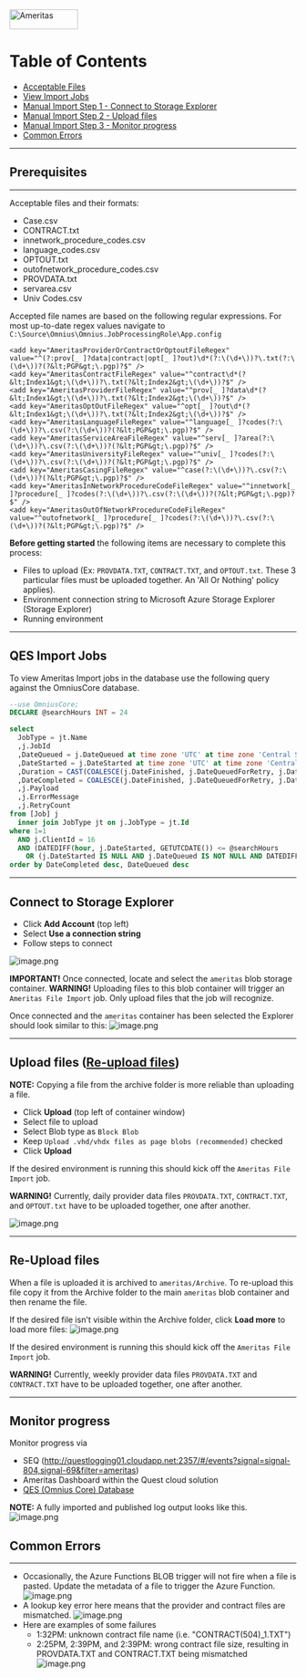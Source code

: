 <IMG src="https://www.ameritas.com/Corp_RespThemeS/themes/CorpRespTheme/images/corp/Ameritas_Bison_Tag_WEB_color_189x57.png"  alt="Ameritas" width="120" height="35"/>

# Table of Contents
  * [Acceptable Files](#prerequisites)
  * [View Import Jobs](#qes-import-jobs)
  * [Manual Import Step 1 - Connect to Storage Explorer](#connect-to-storage-explorer)
  * [Manual Import Step 2 - Upload files](#upload-files)
  * [Manual Import Step 3 - Monitor progress](#monitor-progress)
  * [Common Errors](#common-errors)
___
## Prerequisites
---
Acceptable files and their formats:
- Case.csv
- CONTRACT.txt
- innetwork_procedure_codes.csv
- language_codes.csv
- OPTOUT.txt
- outofnetwork_procedure_codes.csv
- PROVDATA.txt
- servarea.csv
- Univ Codes.csv

Accepted file names are based on the following regular expressions. For most up-to-date regex values navigate to `C:\Source\Omnius\Omnius.JobProcessingRole\App.config`
```
<add key="AmeritasProviderOrContractOrOptoutFileRegex" value="^(?:prov[_ ]?data|contract|opt[_ ]?out)\d*(?:\(\d+\))?\.txt(?:\(\d+\))?(?&lt;PGP&gt;\.pgp)?$" />
<add key="AmeritasContractFileRegex" value="^contract\d*(?&lt;Index1&gt;\(\d+\))?\.txt(?&lt;Index2&gt;\(\d+\))?$" />
<add key="AmeritasProviderFileRegex" value="^prov[_ ]?data\d*(?&lt;Index1&gt;\(\d+\))?\.txt(?&lt;Index2&gt;\(\d+\))?$" />
<add key="AmeritasOptOutFileRegex" value="^opt[_ ]?out\d*(?&lt;Index1&gt;\(\d+\))?\.txt(?&lt;Index2&gt;\(\d+\))?$" />
<add key="AmeritasLanguageFileRegex" value="^language[_ ]?codes(?:\(\d+\))?\.csv(?:\(\d+\))?(?&lt;PGP&gt;\.pgp)?$" />
<add key="AmeritasServiceAreaFileRegex" value="^serv[_ ]?area(?:\(\d+\))?\.csv(?:\(\d+\))?(?&lt;PGP&gt;\.pgp)?$" />
<add key="AmeritasUniversityFileRegex" value="^univ[_ ]?codes(?:\(\d+\))?\.csv(?:\(\d+\))?(?&lt;PGP&gt;\.pgp)?$" />
<add key="AmeritasCasingFileRegex" value="^case(?:\(\d+\))?\.csv(?:\(\d+\))?(?&lt;PGP&gt;\.pgp)?$" />
<add key="AmeritasInNetworkProcedureCodeFileRegex" value="^innetwork[_ ]?procedure[_ ]?codes(?:\(\d+\))?\.csv(?:\(\d+\))?(?&lt;PGP&gt;\.pgp)?$" />
<add key="AmeritasOutOfNetworkProcedureCodeFileRegex" value="^outofnetwork[_ ]?procedure[_ ]?codes(?:\(\d+\))?\.csv(?:\(\d+\))?(?&lt;PGP&gt;\.pgp)?$" />
```

**Before getting started** the following items are necessary to complete this process:
- Files to upload (Ex: `PROVDATA.TXT`, `CONTRACT.TXT`, and `OPTOUT.txt`. These 3 particular files must be uploaded together. An 'All Or Nothing' policy applies).
- Environment connection string to Microsoft Azure Storage Explorer (Storage Explorer)
- Running environment
___
## QES Import Jobs
To view Ameritas Import jobs in the database use the following query against the OmniusCore database.  
  ```SQL
  --use OmniusCore;
  DECLARE @searchHours INT = 24

  select
    JobType = jt.Name
    ,j.JobId
    ,DateQueued = j.DateQueued at time zone 'UTC' at time zone 'Central Standard Time'
    ,DateStarted = j.DateStarted at time zone 'UTC' at time zone 'Central Standard Time'
    ,Duration = CAST(COALESCE(j.DateFinished, j.DateQueuedForRetry, j.DateCancelled, GETUTCDATE()) - j.DateStarted AS TIME(2))
    ,DateCompleted = COALESCE(j.DateFinished, j.DateQueuedForRetry, j.DateCancelled, '9999-12-31') at time zone 'UTC' at time zone 'Central Standard Time'
    ,j.Payload
    ,j.ErrorMessage
    ,j.RetryCount
  from [Job] j
    inner join JobType jt on j.JobType = jt.Id
  where 1=1
    AND j.ClientId = 16
    AND (DATEDIFF(hour, j.DateStarted, GETUTCDATE()) <= @searchHours
      OR (j.DateStarted IS NULL AND j.DateQueued IS NOT NULL AND DATEDIFF(hour, j.DateQueued, GETUTCDATE()) <= @searchHours))
  order by DateCompleted desc, DateQueued desc
  ```
___

## Connect to Storage Explorer

- Click **Add Account** (top left)
- Select **Use a connection string**
- Follow steps to connect

![image.png](/.attachments/image-5408c512-352e-4ee7-bfe8-844eec5226ab.png)

**IMPORTANT!** Once connected, locate and select the `ameritas` blob storage container.
**WARNING!** Uploading files to this blob container will trigger an `Ameritas File Import` job. Only upload files that the job will recognize.

Once connected and the `ameritas` container has been selected the Explorer should look similar to this:
![image.png](/.attachments/image-596800ae-dd8d-4346-a960-b5dd075fd03d.png)

___
## Upload files ([Re-upload files](#re-upload-files))

**NOTE:** Copying a file from the archive folder is more reliable than uploading a file.
- Click **Upload** (top left of container window)
- Select file to upload
- Select Blob type as `Block Blob`
- Keep `Upload .vhd/vhdx files as page blobs (recommended)` checked
- Click **Upload**

If the desired environment is running this should kick off the `Ameritas File Import` job.

**WARNING!** Currently, daily provider data files `PROVDATA.TXT`, `CONTRACT.TXT`, and `OPTOUT.txt` have to be uploaded together, one after another.

![image.png](/.attachments/image-a765222b-61e1-4468-b6ec-bf8c7e379e3d.png)

___
## Re-Upload files

When a file is uploaded it is archived to `ameritas/Archive`. To re-upload this file copy it from the Archive folder to the main `ameritas` blob container and then rename the file.

If the desired file isn't visible within the Archive folder, click **Load more** to load more files:
![image.png](/.attachments/image-abbee722-75d0-43dc-97fe-6e3a633b1365.png)

If the desired environment is running this should kick off the `Ameritas File Import` job.

**WARNING!** Currently, weekly provider data files `PROVDATA.TXT` and `CONTRACT.TXT` have to be uploaded together, one after another.

___
## Monitor progress

Monitor progress via 
- SEQ (http://questlogging01.cloudapp.net:2357/#/events?signal=signal-804,signal-69&filter=ameritas)
- Ameritas Dashboard within the Quest cloud solution
- [QES (Omnius Core) Database](#qes-import-jobs)

**NOTE:** A fully imported and published log output looks like this.
![image.png](/.attachments/image-b5b24217-7b1c-434e-8e6f-7671427842e3.png)

## Common Errors
---
- Occasionally, the Azure Functions BLOB trigger will not fire when a file is pasted.  Update the metadata of a file to trigger the Azure Function.
![image.png](/.attachments/image-fd5da08b-87e2-4773-ae53-08e35902f9c3.png)
- A lookup key error here means that the provider and contract files are mismatched.
![image.png](/.attachments/image-0da88a9a-5a40-4fcb-b88b-31c422504de0.png)
- Here are examples of some failures
  - 1:32PM: unknown contract file name (i.e. "CONTRACT(504)_1.TXT")
  - 2:25PM, 2:39PM, and 2:39PM: wrong contract file size, resulting in PROVDATA.TXT and CONTRACT.TXT being mismatched
![image.png](/.attachments/image-aa88b353-ebae-41d5-b26b-9ee5f7edcb9a.png)
